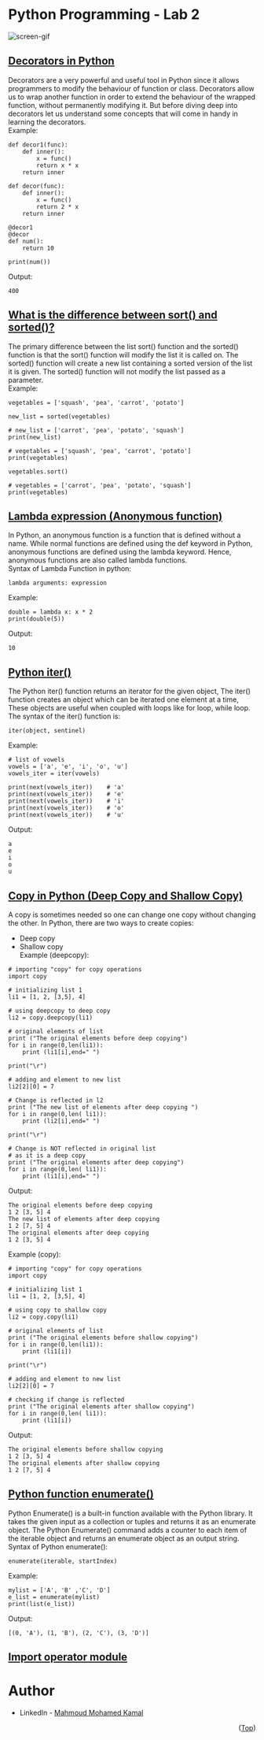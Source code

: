 # Python Programming - Lab 2

![screen-gif](./Lab2.gif)

## [Decorators in Python](https://www.geeksforgeeks.org/decorators-in-python/)
Decorators are a very powerful and useful tool in Python since it allows programmers to modify the behaviour of function or class. Decorators allow us to wrap another function in order to extend the behaviour of the wrapped function, without permanently modifying it. But before diving deep into decorators let us understand some concepts that will come in handy in learning the decorators. \
Example:
```
def decor1(func):
    def inner():
        x = func()
        return x * x
    return inner
 
def decor(func):
    def inner():
        x = func()
        return 2 * x
    return inner
 
@decor1
@decor
def num():
    return 10
 
print(num())
```
Output:
```
400
```

## [What is the difference between sort() and sorted()?](https://discuss.codecademy.com/t/what-is-the-difference-between-sort-and-sorted/349679)
The primary difference between the list sort() function and the sorted() function is that the sort() function will modify the list it is called on. The sorted() function will create a new list containing a sorted version of the list it is given. The sorted() function will not modify the list passed as a parameter. \
Example:
```
vegetables = ['squash', 'pea', 'carrot', 'potato']

new_list = sorted(vegetables)

# new_list = ['carrot', 'pea', 'potato', 'squash']
print(new_list)

# vegetables = ['squash', 'pea', 'carrot', 'potato']
print(vegetables)

vegetables.sort()

# vegetables = ['carrot', 'pea', 'potato', 'squash']
print(vegetables)
```

## [Lambda expression (Anonymous function)](https://www.programiz.com/python-programming/anonymous-function#:~:text=What%20are%20lambda%20functions%20in,are%20also%20called%20lambda%20functions.)
In Python, an anonymous function is a function that is defined without a name. While normal functions are defined using the def keyword in Python, anonymous functions are defined using the lambda keyword. Hence, anonymous functions are also called lambda functions. \
Syntax of Lambda Function in python:
```
lambda arguments: expression
```
Example:
```
double = lambda x: x * 2
print(double(5))
```
Output:
```
10
```

## [Python iter()](https://www.programiz.com/python-programming/methods/built-in/iter)
The Python iter() function returns an iterator for the given object, The iter() function creates an object which can be iterated one element at a time, These objects are useful when coupled with loops like for loop, while loop. \
The syntax of the iter() function is:
```
iter(object, sentinel)
```
Example:
```
# list of vowels
vowels = ['a', 'e', 'i', 'o', 'u']
vowels_iter = iter(vowels)

print(next(vowels_iter))    # 'a'
print(next(vowels_iter))    # 'e'
print(next(vowels_iter))    # 'i'
print(next(vowels_iter))    # 'o'
print(next(vowels_iter))    # 'u'
```
Output:
```
a
e
i
o
u
```

## [Copy in Python (Deep Copy and Shallow Copy)](https://www.geeksforgeeks.org/copy-python-deep-copy-shallow-copy/)
A copy is sometimes needed so one can change one copy without changing the other. In Python, there are two ways to create copies: 
- Deep copy
- Shallow copy \
Example (deepcopy):
```
# importing "copy" for copy operations
import copy
  
# initializing list 1
li1 = [1, 2, [3,5], 4]
  
# using deepcopy to deep copy 
li2 = copy.deepcopy(li1)
  
# original elements of list
print ("The original elements before deep copying")
for i in range(0,len(li1)):
    print (li1[i],end=" ")
  
print("\r")
  
# adding and element to new list
li2[2][0] = 7
  
# Change is reflected in l2 
print ("The new list of elements after deep copying ")
for i in range(0,len( li1)):
    print (li2[i],end=" ")
  
print("\r")
  
# Change is NOT reflected in original list
# as it is a deep copy
print ("The original elements after deep copying")
for i in range(0,len( li1)):
    print (li1[i],end=" ")
```
Output:
```
The original elements before deep copying
1 2 [3, 5] 4 
The new list of elements after deep copying 
1 2 [7, 5] 4 
The original elements after deep copying
1 2 [3, 5] 4
```
Example (copy):
```
# importing "copy" for copy operations
import copy

# initializing list 1
li1 = [1, 2, [3,5], 4]

# using copy to shallow copy
li2 = copy.copy(li1)

# original elements of list
print ("The original elements before shallow copying")
for i in range(0,len(li1)):
	print (li1[i])

print("\r")

# adding and element to new list
li2[2][0] = 7

# checking if change is reflected
print ("The original elements after shallow copying")
for i in range(0,len( li1)):
	print (li1[i])
```
Output:
```
The original elements before shallow copying
1 2 [3, 5] 4 
The original elements after shallow copying
1 2 [7, 5] 4 
```

## [Python function enumerate()](https://www.guru99.com/python-enumerate-function.html#:~:text=Python%20Enumerate()%20is%20a,object%20as%20an%20output%20string.)
Python Enumerate() is a built-in function available with the Python library. It takes the given input as a collection or tuples and returns it as an enumerate object. The Python Enumerate() command adds a counter to each item of the iterable object and returns an enumerate object as an output string. \
Syntax of Python enumerate():
```
enumerate(iterable, startIndex)
```
Example:
```
mylist = ['A', 'B' ,'C', 'D']
e_list = enumerate(mylist)
print(list(e_list))
```
Output:
```
[(0, 'A'), (1, 'B'), (2, 'C'), (3, 'D')]
```

## [Import operator module](https://www.javatpoint.com/operator-module-in-python)

# Author
* LinkedIn - [Mahmoud Mohamed Kamal](https://www.linkedin.com/in/mahmoudfierro98)

<p align="right">(<a href="#top">Top</a>)</p>
